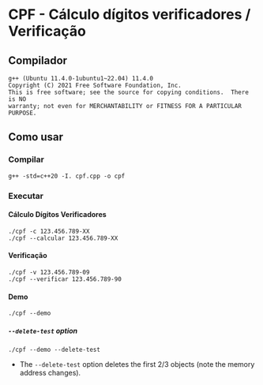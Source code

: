 # CPF - Cálculo dígitos verificadores / Verificação

## Compilador

```console
g++ (Ubuntu 11.4.0-1ubuntu1~22.04) 11.4.0
Copyright (C) 2021 Free Software Foundation, Inc.
This is free software; see the source for copying conditions.  There is NO
warranty; not even for MERCHANTABILITY or FITNESS FOR A PARTICULAR PURPOSE.
```

## Como usar

### Compilar

```console
g++ -std=c++20 -I. cpf.cpp -o cpf
```

### Executar

#### Cálculo Dígitos Verificadores

```console
./cpf -c 123.456.789-XX
./cpf --calcular 123.456.789-XX
```

#### Verificação

```console
./cpf -v 123.456.789-09
./cpf --verificar 123.456.789-90
```

#### Demo

```console
./cpf --demo
```

##### `--delete-test` option

```console
./cpf --demo --delete-test
```

- The `--delete-test` option deletes the first 2/3 objects (note the memory address changes).
